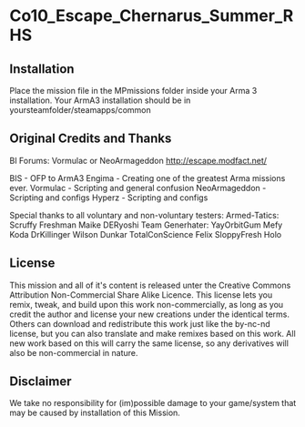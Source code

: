 # Co10_Escape_Chernarus_Summer_RHS

Installation
-----------------
Place the mission file in the MPmissions folder inside your Arma 3 installation.
Your ArmA3 installation should be in yoursteamfolder/steamapps/common
 

Original Credits and Thanks
-----------------
BI Forums: Vormulac or NeoArmageddon
http://escape.modfact.net/

BIS - OFP to ArmA3
Engima - Creating one of the greatest Arma missions ever.
Vormulac - Scripting and general confusion
NeoArmageddon - Scripting and configs
Hyperz - Scripting and configs 
 
Special thanks to all voluntary and non-voluntary testers:
Armed-Tatics:
	Scruffy
	Freshman
	Maike
	DERyoshi
Team Generhater:
	YayOrbitGum
	Mefy
	Koda
	DrKillinger
	Wilson
	Dunkar
	TotalConScience
	Felix
	SloppyFresh
	Holo
 
License
-----------------
This mission and all of it's content is released unter the Creative Commons Attribution Non-Commercial Share Alike Licence.
This license lets you remix, tweak, and build upon this work non-commercially, as long as you credit the author and license your new creations under the identical terms. Others can download and redistribute this work just like the by-nc-nd license, but you can also translate and make remixes based on this work. All new work based on this will carry the same license, so any derivatives will also be non-commercial in nature.
 
 
Disclaimer
-----------------
We take no responsibility for (im)possible damage to your game/system that may be caused by installation of this Mission.
 
 
